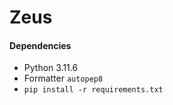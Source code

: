 # Zeus

#### Dependencies

- Python 3.11.6
- Formatter `autopep8`
- `pip install -r requirements.txt`
